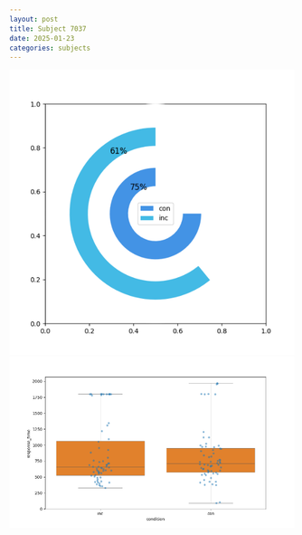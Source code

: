 ```yaml
---
layout: post
title: Subject 7037
date: 2025-01-23
categories: subjects
---
```


![](data/7037/run-6/7037_accuracy_by_condition.png)
![](data/7037/run-6/7037_rt.png)
